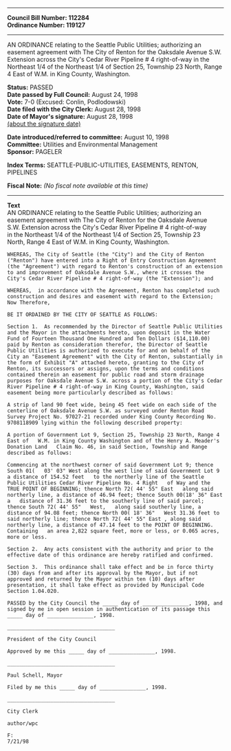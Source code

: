 * * * * *  
  
**Council Bill Number: [](#h0)[](#h2)112284**   
**Ordinance Number: 119127**  
  
* * * * *  
  
AN ORDINANCE relating to the Seattle Public Utilities; authorizing an easement agreement with The City of Renton for the Oaksdale Avenue S.W. Extension across the City's Cedar River Pipeline \# 4 right-of-way in the Northeast 1/4 of the Northeast 1/4 of Section 25, Township 23 North, Range 4 East of W.M. in King County, Washington.  
  
**Status:** PASSED   
**Date passed by Full Council:** August 24, 1998   
**Vote:** 7-0 (Excused: Conlin, Podlodowski)   
**Date filed with the City Clerk:** August 28, 1998   
**Date of Mayor's signature:** August 28, 1998   
[(about the signature date)](/~public/approvaldate.htm)   
  
  
**Date introduced/referred to committee:** August 10, 1998   
**Committee:** Utilities and Environmental Management   
**Sponsor:** PAGELER   
  
**Index Terms:** SEATTLE-PUBLIC-UTILITIES, EASEMENTS, RENTON, PIPELINES  
  
**Fiscal Note:** *(No fiscal note available at this time)*  
  
* * * * *  
  
**Text**  
    AN ORDINANCE relating to the Seattle Public Utilities; authorizing an  
    easement agreement with The City of Renton for the Oaksdale Avenue  
    S.W. Extension across the City's Cedar River Pipeline # 4 right-of-way  
    in the Northeast 1/4  of the Northeast 1/4  of Section 25, Township 23  
    North, Range 4 East of W.M. in King County, Washington.  
  
    WHEREAS, The City of Seattle (the "City") and the City of Renton  
    ("Renton") have entered into a Right of Entry Construction Agreement  
    (the "Agreement") with regard to Renton's construction of an extension  
    to and improvement of Oaksdale Avenue S.W., where it crosses the  
    City's Cedar River Pipeline # 4 right-of-way (the "Extension"); and  
  
    WHEREAS,  in accordance with the Agreement, Renton has completed such  
    construction and desires and easement with regard to the Extension;  
    Now Therefore,  
  
    BE IT ORDAINED BY THE CITY OF SEATTLE AS FOLLOWS:  
  
    Section 1.  As recommended by the Director of Seattle Public Utilities  
    and the Mayor in the attachments hereto, upon deposit in the Water  
    Fund of Fourteen Thousand One Hundred and Ten Dollars ($14,110.00)  
    paid by Renton as consideration therefor, the Director of Seattle  
    Public Utilities is authorized to execute for and on behalf of the  
    City an "Easement Agreement" with the City of Renton, substantially in  
    the form of Exhibit "A" attached hereto, granting to the City of  
    Renton, its successors or assigns, upon the terms and conditions  
    contained therein an easement for public road and storm drainage  
    purposes for Oaksdale Avenue S.W. across a portion of the City's Cedar  
    River Pipeline # 4 right-of-way in King County, Washington, said  
    easement being more particularly described as follows:  
  
    A strip of land 90 feet wide, being 45 feet wide on each side of the  
    centerline of Oaksdale Avenue S.W. as surveyed under Renton Road  
    Survey Project No. 97027-21 recorded under King County Recording No.  
    9708118909 lying within the following described property:  
  
    A portion of Government Lot 9, Section 25, Township 23 North, Range 4  
    East of   W.M. in King County Washington and of the Henry A. Meader's  
    Donation Land   Claim No. 46, in said Section, Township and Range  
    described as follows:  
  
    Commencing at the northwest corner of said Government Lot 9; thence  
    South 01(   03' 03" West along the west line of said Government Lot 9  
    a distance of 154.52 feet   to the northerly line of the Seattle  
    Public Utilities Cedar River Pipeline No. 4 Right   of Way and the  
    TRUE POINT OF BEGINNING; thence North 72( 44' 55" East   along said  
    northerly line, a distance of 46.94 feet; thence South 00(18' 36" East  
    a   distance of 31.36 feet to the southerly line of said parcel;  
    thence South 72( 44' 55"   West,   along said southerly line, a  
    distance of 94.08 feet; thence North 00( 18' 36"   West 31.36 feet to  
    said northerly line; thence North 72( 44' 55" East , along said  
    northerly line, a distance of 47.14 feet to the POINT OF BEGINNING.  
    Containing   an area 2,822 square feet, more or less, or 0.065 acres,  
    more or less.  
  
    Section 2.  Any acts consistent with the authority and prior to the  
    effective date of this ordinance are hereby ratified and confirmed.  
  
    Section 3.  This ordinance shall take effect and be in force thirty  
    (30) days from and after its approval by the Mayor, but if not  
    approved and returned by the Mayor within ten (10) days after  
    presentation, it shall take effect as provided by Municipal Code  
    Section 1.04.020.  
  
    PASSED by the City Council the _____ day of _______________, 1998, and  
    signed by me in open session in authentication of its passage this  
    _____ day of _______________, 1998.  
  
    ___________________________________  
  
    President of the City Council  
  
    Approved by me this _____ day of _______________, 1998.  
  
    ___________________________________  
  
    Paul Schell, Mayor  
  
    Filed by me this _____ day of _______________, 1998.  
  
    ___________________________________  
  
    City Clerk  
  
    author/wpc  
  
    F:  
    7/21/98  
